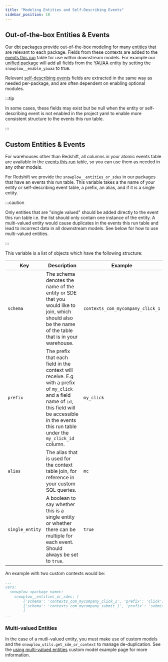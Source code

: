 ```yaml
---
title: "Modeling Entities and Self-Describing Events"
sidebar_position: 10
---
```


## Out-of-the-box Entities & Events

Our dbt packages provide out-of-the-box modeling for many [entities](/docs/understanding-your-pipeline/entities/index.md) that are relevant to each package. Fields from these contexts are added to the [events this run](/docs/modeling-your-data/modeling-your-data-with-dbt/package-mechanics/this-run-tables/index.md#events-this-run) table for use within downstream models. For example our [unified package](/docs/modeling-your-data/modeling-your-data-with-dbt/dbt-models/dbt-unified-data-model/index.md) will add all fields from the [YAUAA](/docs/enriching-your-data/available-enrichments/yauaa-enrichment/index.md) entity by setting the `snowplow__enable_yauaa` to true. 

Relevant [self-describing events](/docs/understanding-your-pipeline/events/index.md#self-describing-events) fields are extracted in the same way as needed per-package, and are often dependent on enabling optional modules. 

:::tip

In some cases, these fields may exist but be null when the entity or self-describing event is not enabled in the project yaml to enable more consistent structure to the events this run table.

:::

## Custom Entities & Events

For warehouses other than Redshift, all columns in your atomic events table are available in the [events this run](/docs/modeling-your-data/modeling-your-data-with-dbt/package-mechanics/this-run-tables/index.md#events-this-run) table, so you can use them as needed in any other models. 

For Redshift we provide the `snowplow__entities_or_sdes` in our packages that have an events this run table. This variable takes a the name of your entity or self-describing event table, a prefix, an alias, and if it is a single entity.

:::caution

Only entities that are "single valued" should be added directly to the event this run table i.e. the list should only contain one instance of the entity. A multi-valued entity would cause duplicates in the events this run table and lead to incorrect data in all downstream models. See below for how to use multi-valued entities.

:::

This variable is a list of objects which have the following structure:

| Key | Description | Example |
| ----------------------- | ----------------------------- | ----------------------------- |
| `schema` | The schema denotes the name of the entity or SDE that you would like to join, which should also be the name of the table that is in your warehouse. | `contexts_com_mycompany_click_1` |
| `prefix` | The prefix that each field in the context will receive. E.g with a prefix of `my_click` and a field name of `id`, this field will be accessible in the events this run table under the `my_click_id` column. | `my_click` |
| `alias` | The alias that is used for the context table join, for reference in your custom SQL queries. | `mc` |
| `single_entity` | A boolean to say whether this is a single entity or whether there can be multiple for each event. Should always be set to `true`. | `true` |

An example with two custom contexts would be:

```yaml  title=dbt_project.yml
...
vars:
  snowplow_<package_name>:
    snowplow__entities_or_sdes: [
        {'schema': 'contexts_com_mycompany_click_1', 'prefix': 'click', 'alias': 'mc', 'single_entity': true},
        {'schema': 'contexts_com_mycompany_submit_1', 'prefix': 'submit', 'alias': 'sub', 'single_entity': true}
        ]
...
```

### Multi-valued Entities
In the case of a mutli-valued entity, you must make use of custom models and the `snowplow_utils.get_sde_or_context` to manage de-duplication. See the [using multi-valued entities](/docs/modeling-your-data/modeling-your-data-with-dbt/dbt-custom-models/examples/using-mulit-valued-entities/index.md) custom model example page for more information.
